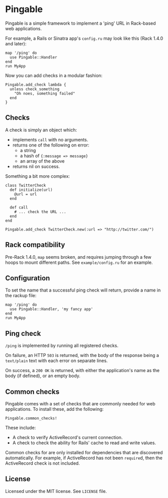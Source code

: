 Pingable
========

Pingable is a simple framework to implement a 'ping' URL in Rack-based web applications.

For example, a Rails or Sinatra app's `config.ru` may look like this (Rack 1.4.0 and later):

    map '/ping' do
      use Pingable::Handler
    end
    run MyApp

Now you can add checks in a modular fashion:

    Pingable.add_check lambda {
      unless check_something
        "Oh noes, something failed"
      end
    }

Checks
------

A check is simply an object which:

* implements `call` with no arguments.
* returns one of the following on error:
  * a string
  * a hash of `{:message => message}`
  * an array of the above
* returns nil on success.

Something a bit more complex:

    class TwitterCheck
      def initialize(url)
        @url = url
      end

      def call
        # ... check the URL ...
      end
    end

    Pingable.add_check TwitterCheck.new(:url => "http://twitter.com/")

Rack compatibility
------------------

Pre-Rack 1.4.0, `map` seems broken, and requires jumping through a few hoops to mount different paths. See `example/config.ru` for an example.

Configuration
-------------

To set the name that a successful ping check will return, provide a name in the rackup file:

    map '/ping' do
      use Pingable::Handler, 'my fancy app'
    end
    run MyApp

Ping check
----------

`/ping` is implemented by running all registered checks.

On failure, an HTTP `503` is returned, with the body of the response being a `text/plain` text with each error on separate lines.

On success, a `200 OK` is returned, with either the application's name as the body (if defined), or an empty body.

Common checks
-------------

Pingable comes with a set of checks that are commonly needed for web applications. To install these, add the following:

    Pingable.common_checks!

These include:

* A check to verify ActiveRecord's current connection.
* A check to check the ability for Rails' cache to read and write values.

Common checks for are only installed for dependencies that are discovered automatically. For example, if ActiveRecord has not been `require`d, then the ActiveRecord check is not included.

License
-------

Licensed under the MIT license. See `LICENSE` file.
